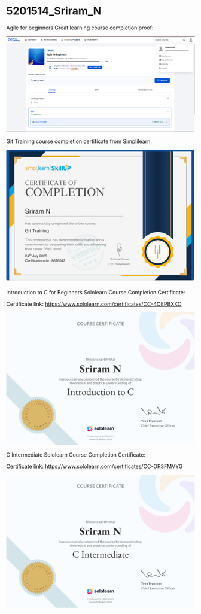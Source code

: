# 5201514_Sriram_N

Agile for beginners Great learning course completion proof:

![AgileGreatLearningSriramN](SDLC/Certificate/AgileGreatLearningSriramN.png "Agile Great Learning Certificate")

Git Training course completion certificate from Simplilearn:

![GitTrainingSimplilearnSriramN](GiT/Certificate/GitTrainingSimplilearnSriramN.png "Git Training Certificate from Simplilearn")

Introduction to C for Beginners Sololearn Course Completion Certificate:

Certificate link: https://www.sololearn.com/certificates/CC-4OEPBXXO

![IntroductionToCSololearnSriramN](C/SololearnCourseCertificates/IntroductionToCSololearnSriramN.jpg "Introduction to C Certificate from Sololearn")

C Intermediate Sololearn Course Completion Certificate:

Certificate link: https://www.sololearn.com/certificates/CC-OR3FMVYG

![CIntermediateSololearnSriramN](C/SololearnCourseCertificates/IntermediateCSololearnSriramN.jpg "C Intermediate Certificate from Sololearn")